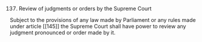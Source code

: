 137. Review of judgments or orders by the Supreme Court

Subject to the provisions of any law made by Parliament or any rules made under article [[145]]  the Supreme Court shall have power to review any judgment pronounced or order made by it.

